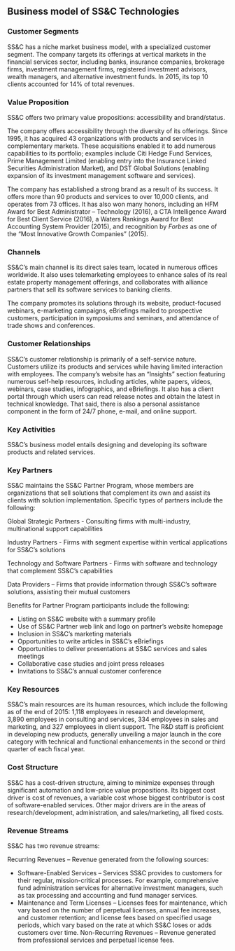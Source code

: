 Business model of SS&C Technologies
-----------------------------------

 ### Customer Segments

 SS&C has a niche market business model, with a specialized customer segment. The company targets its offerings at vertical markets in the financial services sector, including banks, insurance companies, brokerage firms, investment management firms, registered investment advisors, wealth managers, and alternative investment funds. In 2015, its top 10 clients accounted for 14% of total revenues.

 ### Value Proposition

 SS&C offers two primary value propositions: accessibility and brand/status.

 The company offers accessibility through the diversity of its offerings. Since 1995, it has acquired 43 organizations with products and services in complementary markets. These acquisitions enabled it to add numerous capabilities to its portfolio; examples include Citi Hedge Fund Services, Prime Management Limited (enabling entry into the Insurance Linked Securities Administration Market), and DST Global Solutions (enabling expansion of its investment management software and services).

 The company has established a strong brand as a result of its success. It offers more than 90 products and services to over 10,000 clients, and operates from 73 offices. It has also won many honors, including an HFM Award for Best Administrator – Technology (2016), a CTA Intelligence Award for Best Client Service (2016), a Waters Rankings Award for Best Accounting System Provider (2015), and recognition by *Forbes* as one of the “Most Innovative Growth Companies” (2015).

 ### Channels

 SS&C’s main channel is its direct sales team, located in numerous offices worldwide. It also uses telemarketing employees to enhance sales of its real estate property management offerings, and collaborates with alliance partners that sell its software services to banking clients.

 The company promotes its solutions through its website, product-focused webinars, e-marketing campaigns, eBriefings mailed to prospective customers, participation in symposiums and seminars, and attendance of trade shows and conferences.

 ### Customer Relationships

 SS&C’s customer relationship is primarily of a self-service nature. Customers utilize its products and services while having limited interaction with employees. The company’s website has an “Insights” section featuring numerous self-help resources, including articles, white papers, videos, webinars, case studies, infographics, and eBriefings. It also has a client portal through which users can read release notes and obtain the latest in technical knowledge. That said, there is also a personal assistance component in the form of 24/7 phone, e-mail, and online support.

 ### Key Activities

 SS&C’s business model entails designing and developing its software products and related services.

 ### Key Partners

 SS&C maintains the SS&C Partner Program, whose members are organizations that sell solutions that complement its own and assist its clients with solution implementation. Specific types of partners include the following:

 Global Strategic Partners - Consulting firms with multi-industry, multinational support capabilities

 Industry Partners - Firms with segment expertise within vertical applications for SS&C’s solutions

 Technology and Software Partners - Firms with software and technology that complement SS&C’s capabilities

 Data Providers – Firms that provide information through SS&C’s software solutions, assisting their mutual customers

 Benefits for Partner Program participants include the following:

  * Listing on SS&C website with a summary profile
 * Use of SS&C Partner web link and logo on partner’s website homepage
 * Inclusion in SS&C’s marketing materials
 * Opportunities to write articles in SS&C’s eBriefings
 * Opportunities to deliver presentations at SS&C services and sales meetings
 * Collaborative case studies and joint press releases
 * Invitations to SS&C’s annual customer conference
  ### Key Resources

 SS&C’s main resources are its human resources, which include the following as of the end of 2015: 1,118 employees in research and development, 3,890 employees in consulting and services, 334 employees in sales and marketing, and 327 employees in client support. The R&D staff is proficient in developing new products, generally unveiling a major launch in the core category with technical and functional enhancements in the second or third quarter of each fiscal year.

 ### Cost Structure

 SS&C has a cost-driven structure, aiming to minimize expenses through significant automation and low-price value propositions. Its biggest cost driver is cost of revenues, a variable cost whose biggest contributor is cost of software-enabled services. Other major drivers are in the areas of research/development, administration, and sales/marketing, all fixed costs.

 ### Revenue Streams

 SS&C has two revenue streams:

 Recurring Revenues – Revenue generated from the following sources:

  * Software-Enabled Services – Services SS&C provides to customers for their regular, mission-critical processes. For example, comprehensive fund administration services for alternative investment managers, such as tax processing and accounting and fund manager services.
 * Maintenance and Term Licenses – Licenses fees for maintenance, which vary based on the number of perpetual licenses, annual fee increases, and customer retention; and license fees based on specified usage periods, which vary based on the rate at which SS&C loses or adds customers over time.
  Non-Recurring Revenues – Revenue generated from professional services and perpetual license fees.